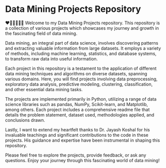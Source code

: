 # Data Mining Projects Repository
:heart::orange_heart::yellow_heart::green_heart::blue_heart::purple_heart:
Welcome to my Data Mining Projects repository. This repository is a collection of various projects which showcases my journey and growth in the fascinating field of data mining.

Data mining, an integral part of data science, involves discovering patterns and extracting valuable information from large datasets. It employs a variety of methods, including machine learning, statistics, and database systems, to transform raw data into useful information.

Each project in this repository is a testament to the application of different data mining techniques and algorithms on diverse datasets, spanning various domains. Here, you will find projects involving data preprocessing, exploratory data analysis, predictive modeling, clustering, classification, and other essential data mining tasks.

The projects are implemented primarily in Python, utilizing a range of data science libraries such as pandas, NumPy, Scikit-learn, and Matplotlib, among others. Each project includes a comprehensive readme file that details the problem statement, dataset used, methodologies applied, and conclusions drawn.

Lastly, I want to extend my heartfelt thanks to Dr. Jayash Koshal for his invaluable teachings and significant contributions to the code in these projects. His guidance and expertise have been instrumental in shaping this repository.

Please feel free to explore the projects, provide feedback, or ask any questions. Enjoy your journey through this fascinating world of data mining!

